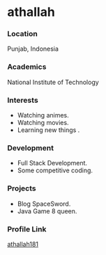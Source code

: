 # athallah

### Location

Punjab, Indonesia

### Academics

National Institute of Technology

### Interests

- Watching animes.
- Watching movies.
- Learning new things .

### Development

- Full Stack Development.
- Some competitive coding.

### Projects

- Blog SpaceSword.
- Java Game 8 queen.

### Profile Link

[athallah181](https://github.com/athallah181)
